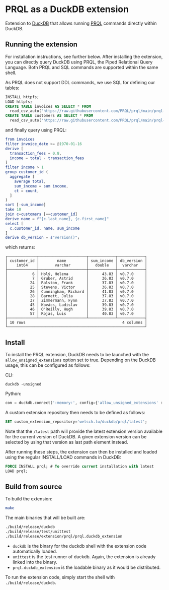 # PRQL as a DuckDB extension

Extension to [DuckDB](https://duckdb.org) that allows running [PRQL](https://prql-lang.org) commands directly within DuckDB.

## Running the extension

For installation instructions, see further below. After installing the extension, you can directly query DuckDB using PRQL, the Piped Relational Query Language. Both PRQL and SQL commands are supported within the same shell.

As PRQL does not support DDL commands, we use SQL for defining our tables:

```sql
INSTALL httpfs;
LOAD httpfs;
CREATE TABLE invoices AS SELECT * FROM
  read_csv_auto('https://raw.githubusercontent.com/PRQL/prql/main/prql-compiler/tests/integration/data/chinook/invoices.csv');
CREATE TABLE customers AS SELECT * FROM
  read_csv_auto('https://raw.githubusercontent.com/PRQL/prql/main/prql-compiler/tests/integration/data/chinook/customers.csv');
```

and finally query using PRQL:

```elm
from invoices
filter invoice_date >= @1970-01-16
derive [
  transaction_fees = 0.8,
  income = total - transaction_fees
]
filter income > 1
group customer_id (
  aggregate [
    average total,
    sum_income = sum income,
    ct = count,
  ]
)
sort [-sum_income]
take 10
join c=customers [==customer_id]
derive name = f"{c.last_name}, {c.first_name}"
select [
  c.customer_id, name, sum_income
]
derive db_version = s"version()";
```

which returns:

```
┌─────────────┬─────────────────────┬────────────┬────────────┐
│ customer_id │        name         │ sum_income │ db_version │
│    int64    │       varchar       │   double   │  varchar   │
├─────────────┼─────────────────────┼────────────┼────────────┤
│           6 │ Holý, Helena        │      43.83 │ v0.7.0     │
│           7 │ Gruber, Astrid      │      36.83 │ v0.7.0     │
│          24 │ Ralston, Frank      │      37.83 │ v0.7.0     │
│          25 │ Stevens, Victor     │      36.83 │ v0.7.0     │
│          26 │ Cunningham, Richard │      41.83 │ v0.7.0     │
│          28 │ Barnett, Julia      │      37.83 │ v0.7.0     │
│          37 │ Zimmermann, Fynn    │      37.83 │ v0.7.0     │
│          45 │ Kovács, Ladislav    │      39.83 │ v0.7.0     │
│          46 │ O'Reilly, Hugh      │      39.83 │ v0.7.0     │
│          57 │ Rojas, Luis         │      40.83 │ v0.7.0     │
├─────────────┴─────────────────────┴────────────┴────────────┤
│ 10 rows                                           4 columns │
└─────────────────────────────────────────────────────────────┘
```

## Install

To install the PRQL extension, DuckDB needs to be launched with the `allow_unsigned_extensions` option set to true.
Depending on the DuckDB usage, this can be configured as follows:

CLI:
```shell
duckdb -unsigned
```

Python:
```python
con = duckdb.connect(':memory:', config={'allow_unsigned_extensions' : 'true'})
```

A custom extension repository then needs to be defined as follows:
```sql
SET custom_extension_repository='welsch.lu/duckdb/prql/latest';
```
Note that the `/latest` path will provide the latest extension version available for the current version of DuckDB.
A given extension version can be selected by using that version as last path element instead.

After running these steps, the extension can then be installed and loaded using the regular INSTALL/LOAD commands in DuckDB:
```sql
FORCE INSTALL prql; # To override current installation with latest
LOAD prql;
```

## Build from source
To build the extension:
```sh
make
```
The main binaries that will be built are:
```sh
./build/release/duckdb
./build/release/test/unittest
./build/release/extension/prql/prql.duckdb_extension
```
- `duckdb` is the binary for the duckdb shell with the extension code automatically loaded.
- `unittest` is the test runner of duckdb. Again, the extension is already linked into the binary.
- `prql.duckdb_extension` is the loadable binary as it would be distributed.

To run the extension code, simply start the shell with `./build/release/duckdb`.
